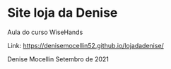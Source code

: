 # Site loja da Denise
Aula do curso WiseHands

Link: https://denisemocellin52.github.io/lojadadenise/

Denise Mocellin
Setembro de 2021
